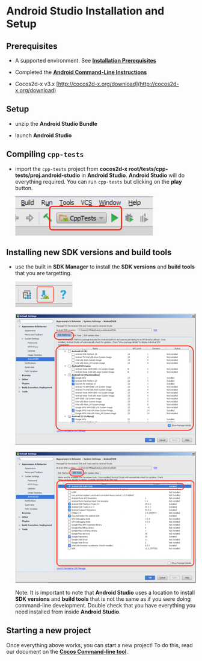 # Android Studio Installation and Setup

## Prerequisites
* A supported environment. See **[Installation Prerequisites](A/index.html)**

* Completed the **[Android Command-Line Instructions](Android-terminal/index.html)**

* Cocos2d-x v3.x [http://cocos2d-x.org/download](http://cocos2d-x.org/download)

## Setup
* unzip the __Android Studio Bundle__

* launch __Android Studio__

## Compiling `cpp-tests`
* import the `cpp-tests` project from __cocos2d-x root/tests/cpp-tests/proj.android-studio__
in __Android Studio__. __Android Studio__ will do everything required. You can run
`cpp-tests` but clicking on the __play__ button.

    ![](Android-Studio-img/build_cpp_tests.png "")

## Installing new SDK versions and build tools
* use the built in __SDK Manager__ to install the __SDK versions__ and __build tools__
that you are targetting.

    ![](Android-Studio-img/toolbar_sdkmanager_1.png "")

    ![](Android-Studio-img/sdkmanager_1.png "")

    ![](Android-Studio-img/sdkmanager_2.png "")

  Note: It is important to note that __Android Studio__ uses a location to install
  __SDK versions__ and __build tools__ that is not the same as if you were doing
	command-line development. Double check that you have everything you need installed
	from inside __Android Studio__.

## Starting a new project
Once everything above works, you can start a new project! To do this, read our
document on the **[Cocos Command-line tool](../editors_and_tools/cocosCLTool/)**.
